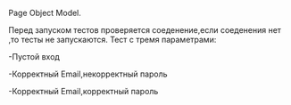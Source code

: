  Page Object Model.

Перед запуском тестов проверяется соеденение,если соеденения нет ,то тесты не запускаются. Тест с тремя параметрами:

-Пустой вход

-Корректный Email,некорректный пароль

-Корректный Email,корректный пароль



